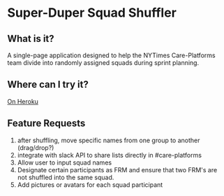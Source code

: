 # Super-Duper Squad Shuffler

## What is it?
A single-page application designed to help the NYTimes Care-Platforms team divide into randomly assigned squads during sprint planning.

## Where can I try it?
[On Heroku](http://supershuffle.herokuapp.com)

## Feature Requests
1. after shuffling, move specific names from one group to another (drag/drop?)
2. integrate with slack API to share lists directly in #care-platforms
3. Allow user to input squad names
4. Designate certain participants as FRM and ensure that two FRM's are not shuffled into the same squad.
5. Add pictures or avatars for each squad participant